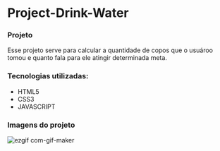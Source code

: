 # Project-Drink-Water

<h3> Projeto </h3>
<p> Esse projeto serve para calcular a quantidade de copos que o usuároo tomou e quanto fala para ele atingir determinada meta. </p>

<h3> Tecnologias utilizadas: </h3>
<ul> 
  <li>HTML5</li>
  <li>CSS3</li>
  <li>JAVASCRIPT</li>
</ul>

<h3> Imagens do projeto </h3>

![ezgif com-gif-maker](https://user-images.githubusercontent.com/66692202/164079795-048a78e6-0f8c-448e-adc0-b02c19dc8986.gif)
